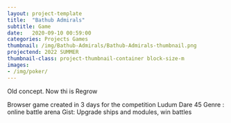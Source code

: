 ```yaml
---
layout: project-template
title:  "Bathub Admirals"
subtitle: Game
date:   2020-09-10 00:59:00
categories: Projects Games
thumbnail: /img/Bathub-Admirals/Bathub-Admirals-thumbnail.png
projectend: 2022 SUMMER
thumbnail-class: project-thumbnail-container block-size-m
images:
- /img/poker/
---
```

Old concept. Now thi is Regrow

Browser game created in 3 days for the competition Ludum Dare 45
Genre : online battle arena
Gist: Upgrade ships and modules, win battles